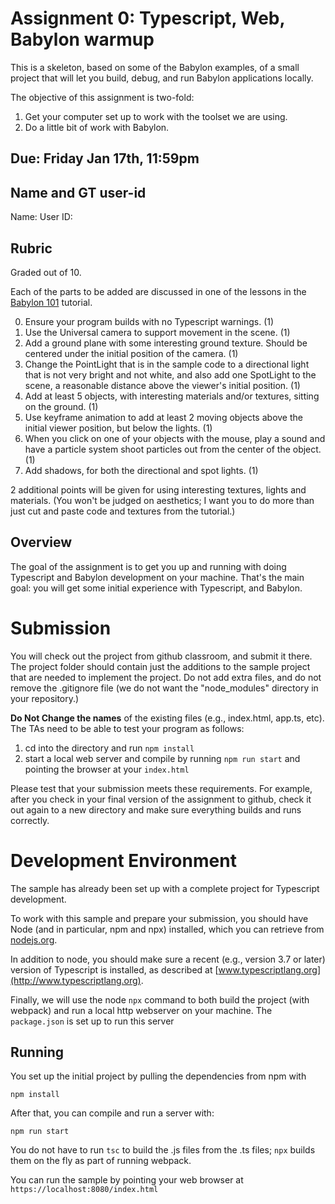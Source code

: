 # Assignment 0:  Typescript, Web, Babylon warmup 

This is a skeleton, based on some of the Babylon examples, of a small project that will let you build, debug, and run Babylon applications locally.

The objective of this assignment is two-fold:
1. Get your computer set up to work with the toolset we are using.
2. Do a little bit of work with Babylon.

## Due: Friday Jan 17th, 11:59pm

## Name and GT user-id

Name: 
User ID:

## Rubric

Graded out of 10.

Each of the parts to be added are discussed in one of the lessons in the [Babylon 101](https://doc.babylonjs.com/babylon101/) tutorial.

0. Ensure your program builds with no Typescript warnings. (1)
1. Use the Universal camera to support movement in the scene.  (1)
2. Add a ground plane with some interesting ground texture.  Should be centered under the initial position of the camera. (1)
3. Change the PointLight that is in the sample code to a directional light that is not very bright and not white, and also add one SpotLight to the scene, a reasonable distance above the viewer's initial position. (1)
4. Add at least 5 objects, with interesting materials and/or textures, sitting on the ground. (1)
5. Use keyframe animation to add at least 2 moving objects above the initial viewer position, but below the lights. (1)
6. When you click on one of your objects with the mouse, play a sound and have a particle system shoot particles out from the center of the object. (1)
7. Add shadows, for both the directional and spot lights. (1)

2 additional points will be given for using interesting textures, lights and materials.  (You won't be judged on aesthetics;  I want you to do more than just cut and paste code and textures from the tutorial.)

## Overview 

The goal of the assignment is to get you up and running with doing Typescript and Babylon development on your machine. That's the main goal: you will get some initial experience with Typescript, and Babylon.

# Submission

You will check out the project from github classroom, and submit it there.  The project folder should contain just the additions to the sample project that are needed to implement the project.  Do not add extra files, and do not remove the .gitignore file (we do not want the "node_modules" directory in your repository.)

**Do Not Change the names** of the existing files (e.g., index.html, app.ts, etc).  The TAs need to be able to test your program as follows:

1. cd into the directory and run ```npm install```
2. start a local web server and compile by running ```npm run start``` and pointing the browser at your ```index.html```

Please test that your submission meets these requirements.  For example, after you check in your final version of the assignment to github, check it out again to a new directory and make sure everything builds and runs correctly.
 
# Development Environment

The sample has already been set up with a complete project for Typescript development.

To work with this sample and prepare your submission, you should have Node (and in particular, npm and npx) installed, which you can retrieve from [nodejs.org](http://nodejs.org).   

In addition to node, you should make sure a recent (e.g., version 3.7 or later) version of Typescript is installed, as described at [www.typescriptlang.org](http://www.typescriptlang.org).

Finally, we will use the node `npx` command to both build the project (with webpack) and run a local http webserver on your machine.  The ```package.json``` is set up to run this server 

## Running 

You set up the initial project by pulling the dependencies from npm with 
```
npm install
```

After that, you can compile and run a server with:
```
npm run start
```

You do not have to run ```tsc``` to build the .js files from the .ts files;  ```npx``` builds them on the fly as part of running webpack.

You can run the sample by pointing your web browser at ```https://localhost:8080/index.html```